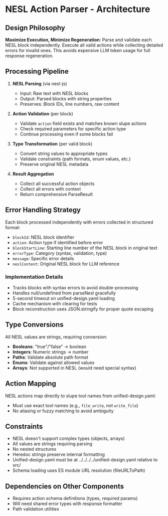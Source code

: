 # NESL Action Parser - Architecture

## Design Philosophy

**Maximize Execution, Minimize Regeneration**: Parse and validate each NESL block independently. Execute all valid actions while collecting detailed errors for invalid ones. This avoids expensive LLM token usage for full response regeneration.

## Processing Pipeline

1. **NESL Parsing** (via nesl-js)
   - Input: Raw text with NESL blocks
   - Output: Parsed blocks with string properties
   - Preserves: Block IDs, line numbers, raw content

2. **Action Validation** (per block)
   - Validate `action` field exists and matches known slupe actions
   - Check required parameters for specific action type
   - Continue processing even if some blocks fail

3. **Type Transformation** (per valid block)
   - Convert string values to appropriate types
   - Validate constraints (path formats, enum values, etc.)
   - Preserve original NESL metadata

4. **Result Aggregation**
   - Collect all successful action objects
   - Collect all errors with context
   - Return comprehensive ParseResult

## Error Handling Strategy

Each block processed independently with errors collected in structured format:
- `blockId`: NESL block identifier
- `action`: Action type if identified before error
- `blockStartLine`: Starting line number of the NESL block in original text
- `errorType`: Category (syntax, validation, type)
- `message`: Specific error details
- `neslContent`: Original NESL block for LLM reference

### Implementation Details
- Tracks blocks with syntax errors to avoid double-processing
- Handles null/undefined from parseNesl gracefully
- 5-second timeout on unified-design.yaml loading
- Cache mechanism with clearing for tests
- Block reconstruction uses JSON.stringify for proper quote escaping

## Type Conversions

All NESL values are strings, requiring conversion:
- **Booleans**: "true"/"false" → boolean
- **Integers**: Numeric strings → number
- **Paths**: Validate absolute path format
- **Enums**: Validate against allowed values
- **Arrays**: Not supported in NESL (would need special syntax)

## Action Mapping

NESL actions map directly to slupe tool names from unified-design.yaml:
- Must use exact tool names (e.g., `file_write`, not `write_file`)
- No aliasing or fuzzy matching to avoid ambiguity

## Constraints

- NESL doesn't support complex types (objects, arrays)
- All values are strings requiring parsing
- No nested structures
- Heredoc strings preserve internal formatting
- Unified-design.yaml must be at ../../../../unified-design.yaml relative to src/
- Schema loading uses ES module URL resolution (fileURLToPath)

## Dependencies on Other Components

- Requires action schema definitions (types, required params)
- Will need shared error types with response formatter
- Path validation utilities